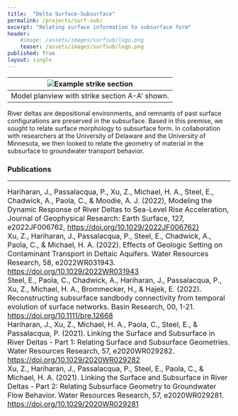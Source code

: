 ```yaml
---
title:  "Delta Surface-Subsurface"
permalink: /projects/surf-sub/
excerpt: "Relating surface information to subsurface form"
header:
    #image: /assets/images/surfsub/logo.png
    teaser: /assets/images/surfsub/logo.png
published: True
layout: single
---
```


| ![Example strike section](/assets/images/surfsub/logo.png) |
|:--:|
| Model planview with strike section A-A' shown. |

River deltas are depositional environments, and remnants of past surface configurations are preserved in the subsurface. Based in this premise, we sought to relate surface morphology to subsurface form. In collaboration with researchers at the University of Delaware and the University of Minnesota, we then looked to relate the geometry of material in the subsurface to groundwater transport behavior.

### Publications
---

<font size="3">
Hariharan, J., Passalacqua, P., Xu, Z., Michael, H. A., Steel, E., Chadwick, A., Paola, C., & Moodie, A. J. (2022), Modeling the Dynamic Response of River Deltas to Sea-Level Rise Acceleration, Journal of Geophysical Research: Earth Surface, 127, e2022JF006762, <a href="https://doi.org/10.1029/2022JF006762">https://doi.org/10.1029/2022JF006762}</a>
</font>
<br>
<font size="3">
Xu, Z., Hariharan, J., Passalacqua, P., Steel, E., Chadwick, A., Paola, C., & Michael, H. A. (2022). Effects of Geologic Setting on Contaminant Transport in Deltaic Aquifers. Water Resources Research, 58, e2022WR031943. <a href="https://doi.org/10.1029/2022WR031943">https://doi.org/10.1029/2022WR031943</a>
</font>
<br>
<font size="3">
Steel, E., Paola, C., Chadwick, A., Hariharan, J., Passalacqua, P., Xu, Z., Michael, H. A., Brommecker, H., & Hajek, E. (2022). Reconstructing subsurface sandbody connectivity from temporal evolution of surface networks. Basin Research, 00, 1-21. <a href="https://doi.org/10.1111/bre.12668">https://doi.org/10.1111/bre.12668</a>
</font>
<br>
<font size="3">
Hariharan, J., Xu, Z., Michael, H. A., Paola, C., Steel, E., & Passalacqua, P. (2021). Linking the Surface and Subsurface in River Deltas - Part 1: Relating Surface and Subsurface Geometries. Water Resources Research, 57, e2020WR029282. <a href="https://doi.org/10.1029/2020WR029282">https://doi.org/10.1029/2020WR029282</a>
</font>
<br>
<font size="3">
Xu, Z., Hariharan, J., Passalacqua, P., Steel, E., Paola, C., & Michael, H. A. (2021). Linking the Surface and Subsurface in River Deltas - Part 2: Relating Subsurface Geometry to Groundwater Flow Behavior. Water Resources Research, 57, e2020WR029281. <a href="https://doi.org/10.1029/2020WR029281">https://doi.org/10.1029/2020WR029281</a>
</font>
